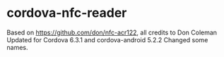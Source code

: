 # cordova-nfc-reader

Based on https://github.com/don/nfc-acr122, all credits to Don Coleman
Updated for Cordova 6.3.1 and cordova-android 5.2.2
Changed some names.
